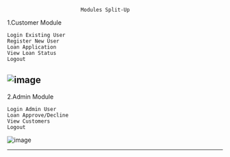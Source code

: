                             Modules Split-Up


1.Customer Module

	Login Existing User
	Register New User
	Loan Application
	View Loan Status
	Logout

![image](https://user-images.githubusercontent.com/71425114/160360037-e4eea25e-905f-4d1f-9261-fe77a805ddbc.png)
-----------------------------------------------------------------------------------------------------------------------------------------------------------------------

2.Admin Module

	Login Admin User	
	Loan Approve/Decline
	View Customers
	Logout


![image](https://user-images.githubusercontent.com/71425114/160360405-98191c4a-c866-422c-b8ea-e4065ad0fd03.png)

----------------------------------------------------------------------------------------------------------------------------------------------------------------------



